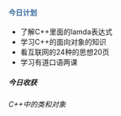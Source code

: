 #### <div style="color:#369">今日计划 </div>

+ 了解C++里面的lamda表达式
+ 学习C++的面向对象的知识
+ 看互联网的24种的思想20页
+ 学习有道口语两课



##### 今日收获


*C++中的类和对象*
















